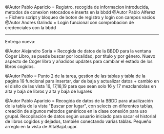 @Autor Pablo Aparicio = Registro, recogida de informacion introducida, metodos de conexion retocados e inserts en la bbdd
@Autor Pablo Alferez = Fichero script y bloqueo de boton de registro y login con campos vacios
@Autor Andres Galindo = Login funcional con comprobacion de credenciales con la bbdd


***
Entrega nueva: 

@Autor Alejandro Soria = Recogida de datos de la BBDD para la ventana Coger Libro, se puede buscar por localidad, por título y por género. Nuevo aspecto de Coger libro y añadidos updates para cambiar el estado de los libros cogidos.

@Autor Pablo = Punto 2 de la tarea, gestion de las tablas y tabla de la pagina 16 funcional para insertar, dar de baja y actualizar datos + cambio en el disño de las vista 16, 17,18,19 para que sean solo 16 y 17 mezclandolas en alta y baja de libros y alta y baja de lugares

@Autor Pablo Aparicio = Recogida de datos de la BBDD para atualización de la tabla de la vista "Buscar por lugar", con selects en diferentes tablas, creación de algunos métodos genéricos en la clase conexión para uso grupal. Recopilación de datos según usuario iniciado para sacar el historial de libros cogidos y dejados, también conectando varias tablas. Pequeño arreglo en la vista de AltaBajaLugar. 
